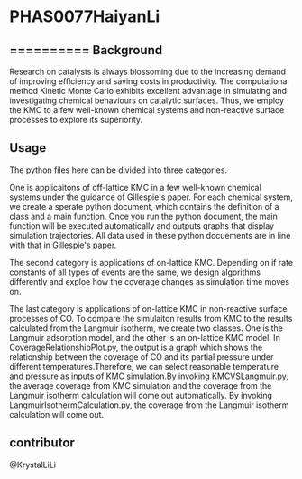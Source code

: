 # PHAS0077HaiyanLi
==========
Background
---
Research on catalysts is always blossoming due to the increasing demand of improving efficiency and saving costs in productivity. The computational method Kinetic Monte Carlo exhibits excellent advantage in simulating and investigating chemical behaviours on catalytic surfaces. Thus, we employ the KMC to a few well-known chemical systems and non-reactive surface processes to explore its superiority.

Usage
---
The python files here can be divided into three categories. 

One is applicaitons of off-lattice KMC in a few well-known chemical systems under the guidance of Gillespie's paper. For each chemical system, 
we create a sperate python document, which contains the definition of a class and a main function. Once you run the python document, the main 
function will be executed automatically and outputs graphs that display simulation trajectories. All data used in these python docuements are in line with 
that in Gillespie's paper.

The second category is applications of on-lattice KMC. Depending on if rate constants of all types of events are the same, we design algorithms differently
and exploe how the coverage changes as simulation time moves on. 

The last category is applications of on-lattice KMC in non-reactive surface processes of CO. To compare the simulaiton results from KMC to 
the results calculated from the Langmuir isotherm, we create two classes. One is the Langmuir adsorption model, and the other is an on-lattice 
KMC model. In CoverageRelationshipPlot.py, the output is a graph which shows the relationship between the coverage of CO and its partial pressure under 
different temperatures.Therefore, we can select reasonable temperature and pressure as inputs of KMC simulation.By invoking KMCVSLangmuir.py, 
the average coverage from KMC simulation and the coverage from the Langmuir isotherm calculation will come out automatically. By invoking LangmuirIsothermCalculation.py, the coverage from the Langmuir isotherm calculation will come out.

contributor 
---
@KrystalLiLi
